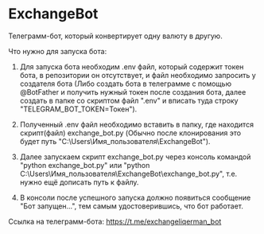 # ExchangeBot
Телеграмм-бот, который конвертирует одну валюту в другую.

Что нужно для запуска бота:

1. Для запуска бота необходим .env файл, который содержит токен бота, в репозитории он отсутствует, и файл необходимо запросить у создателя бота (Либо создать бота в телеграмме с помощью @BotFather и получить нужный токен после создания бота, далее создать в папке со скриптом файл ".env" и вписать туда строку "TELEGRAM_BOT_TOKEN=Токен").

2. Полученный .env файл необходимо вставить в папку, где находится скрипт(файл) exchange_bot.py (Обычно после клонирования это будет путь "C:\Users\Имя_пользователя\ExchangeBot").

3. Далее запускаем скрипт exchange_bot.py через консоль командой "python exchange_bot.py" или "python C:\Users\Имя_пользователя\ExchangeBot\exchange_bot.py", т.е. нужно ещё дописать путь к файлу.

4. В консоли после успешного запуска должно появиться сообщение "Бот запущен...", тем самым удостоверившись, что бот работает.

Ссылка на телеграмм-бота: https://t.me/exchangeliqerman_bot